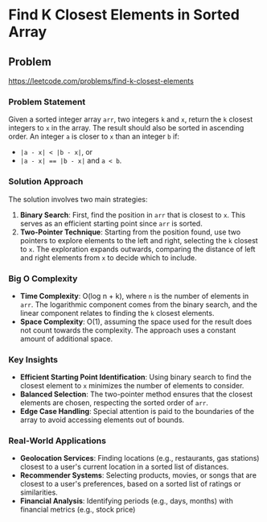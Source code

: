 # Find K Closest Elements in Sorted Array

## Problem
https://leetcode.com/problems/find-k-closest-elements

### Problem Statement
Given a sorted integer array `arr`, two integers `k` and `x`, return the `k` closest integers to `x` in the array. The result should also be sorted in ascending order. An integer `a` is closer to `x` than an integer `b` if:
- `|a - x| < |b - x|`, or
- `|a - x| == |b - x|` and `a < b`.

### Solution Approach
The solution involves two main strategies:
1. **Binary Search**: First, find the position in `arr` that is closest to `x`. This serves as an efficient starting point since `arr` is sorted.
2. **Two-Pointer Technique**: Starting from the position found, use two pointers to explore elements to the left and right, selecting the `k` closest to `x`. The exploration expands outwards, comparing the distance of left and right elements from `x` to decide which to include.

### Big O Complexity
- **Time Complexity**: O(log n + k), where `n` is the number of elements in `arr`. The logarithmic component comes from the binary search, and the linear component relates to finding the `k` closest elements.
- **Space Complexity**: O(1), assuming the space used for the result does not count towards the complexity. The approach uses a constant amount of additional space.

### Key Insights
- **Efficient Starting Point Identification**: Using binary search to find the closest element to `x` minimizes the number of elements to consider.
- **Balanced Selection**: The two-pointer method ensures that the closest elements are chosen, respecting the sorted order of `arr`.
- **Edge Case Handling**: Special attention is paid to the boundaries of the array to avoid accessing elements out of bounds.

### Real-World Applications
- **Geolocation Services**: Finding locations (e.g., restaurants, gas stations) closest to a user's current location in a sorted list of distances.
- **Recommender Systems**: Selecting products, movies, or songs that are closest to a user's preferences, based on a sorted list of ratings or similarities.
- **Financial Analysis**: Identifying periods (e.g., days, months) with financial metrics (e.g., stock price)
